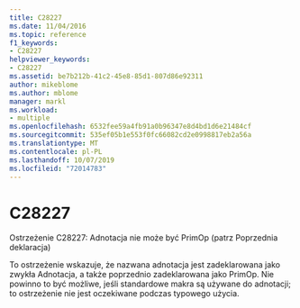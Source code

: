 ```yaml
---
title: C28227
ms.date: 11/04/2016
ms.topic: reference
f1_keywords:
- C28227
helpviewer_keywords:
- C28227
ms.assetid: be7b212b-41c2-45e8-85d1-807d86e92311
author: mikeblome
ms.author: mblome
manager: markl
ms.workload:
- multiple
ms.openlocfilehash: 6532fee59a4fb91a0b96347e8d4bd1d6e21484cf
ms.sourcegitcommit: 535ef05b1e553f0fc66082cd2e0998817eb2a56a
ms.translationtype: MT
ms.contentlocale: pl-PL
ms.lasthandoff: 10/07/2019
ms.locfileid: "72014783"
---
```

# <a name="c28227"></a>C28227
Ostrzeżenie C28227: Adnotacja nie może być PrimOp (patrz Poprzednia deklaracja)

 To ostrzeżenie wskazuje, że nazwana adnotacja jest zadeklarowana jako zwykła Adnotacja, a także poprzednio zadeklarowana jako PrimOp. Nie powinno to być możliwe, jeśli standardowe makra są używane do adnotacji; to ostrzeżenie nie jest oczekiwane podczas typowego użycia.